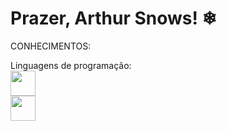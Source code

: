 # Prazer, Arthur Snows! ❄

CONHECIMENTOS:

Linguagens de programação:
<br>
<img src="https://cdn.jsdelivr.net/gh/devicons/devicon@latest/icons/c/c-original.svg" width= "40" height= "40"/>
<br>
<img src="https://cdn.jsdelivr.net/gh/devicons/devicon@latest/icons/css3/css3-original.svg" width= "40" height= "40"/>



<!--
**Tuzinho-cn/Tuzinho-cn** is a ✨ _special_ ✨ repository because its `README.md` (this file) appears on your GitHub profile.


Here are some ideas to get you started:

- 🔭 I’m currently working on ...
- 🌱 I’m currently learning ...
- 👯 I’m looking to collaborate on ...
- 🤔 I’m looking for help with ...
- 💬 Ask me about ...
- 📫 How to reach me: ...
- 😄 Pronouns: ...
- ⚡ Fun fact: ...
-->

